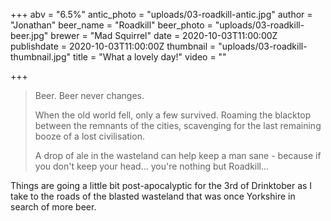 +++
abv = "6.5%"
antic_photo = "uploads/03-roadkill-antic.jpg"
author = "Jonathan"
beer_name = "Roadkill"
beer_photo = "uploads/03-roadkill-beer.jpg"
brewer = "Mad Squirrel"
date = 2020-10-03T11:00:00Z
publishdate = 2020-10-03T11:00:00Z
thumbnail = "uploads/03-roadkill-thumbnail.jpg"
title = "What a lovely day!"
video = ""

+++
> Beer. Beer never changes. 
>
> When the old world fell, only a few survived. Roaming the blacktop between the remnants of the cities, scavenging for the last remaining booze of a lost civilisation.
>
> A drop of ale in the wasteland can help keep a man sane - because if you don't keep your head... you're nothing but Roadkill...

Things are going a little bit post-apocalyptic for the 3rd of Drinktober as I take to the roads of the blasted wasteland that was once Yorkshire in search of more beer. 